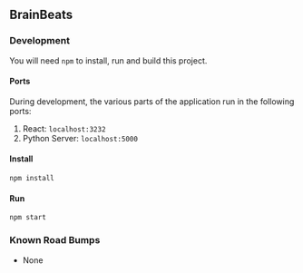 ## BrainBeats

### Development
You will need `npm` to install, run and build this project.

#### Ports
During development, the various parts of the application run in the following ports:
1. React: `localhost:3232`
3. Python Server: `localhost:5000`

#### Install
```npm install```

#### Run
```npm start```


### Known Road Bumps
* None
